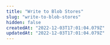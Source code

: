 ```yaml
---
title: "Write to Blob Stores"
slug: "write-to-blob-stores"
hidden: false
createdAt: "2022-12-03T17:01:04.079Z"
updatedAt: "2022-12-03T17:01:04.079Z"
---
```

